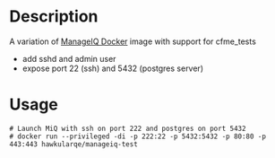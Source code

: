 # Description
A variation of [ManageIQ Docker](https://hub.docker.com/r/manageiq/manageiq/) image with support for cfme_tests 
- add sshd and admin user
- expose port 22 (ssh) and 5432 (postgres server)

# Usage
```
# Launch MiQ with ssh on port 222 and postgres on port 5432
# docker run --privileged -di -p 222:22 -p 5432:5432 -p 80:80 -p 443:443 hawkularqe/manageiq-test
```
